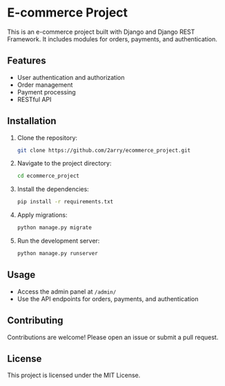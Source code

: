 # E-commerce Project

This is an e-commerce project built with Django and Django REST Framework. It includes modules for orders, payments, and authentication.

## Features

- User authentication and authorization
- Order management
- Payment processing
- RESTful API

## Installation

1. Clone the repository:
    ```bash
    git clone https://github.com/2arry/ecommerce_project.git
    ```
2. Navigate to the project directory:
    ```bash
    cd ecommerce_project
    ```
3. Install the dependencies:
    ```bash
    pip install -r requirements.txt
    ```
4. Apply migrations:
    ```bash
    python manage.py migrate
    ```
5. Run the development server:
    ```bash
    python manage.py runserver
    ```

## Usage

- Access the admin panel at `/admin/`
- Use the API endpoints for orders, payments, and authentication

## Contributing

Contributions are welcome! Please open an issue or submit a pull request.

## License

This project is licensed under the MIT License.